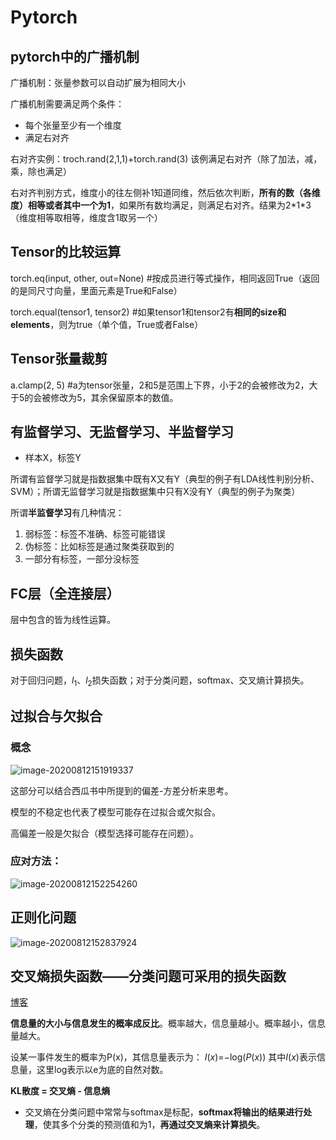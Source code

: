 # Pytorch

## pytorch中的广播机制

广播机制：张量参数可以自动扩展为相同大小

广播机制需要满足两个条件：

- 每个张量至少有一个维度
- 满足右对齐

右对齐实例：troch.rand(2,1,1)+torch.rand(3) 该例满足右对齐（除了加法，减，乘，除也满足）

右对齐判别方式，维度小的往左侧补1知道同维，然后依次判断，**所有的数（各维度）相等或者其中一个为1**，如果所有数均满足，则满足右对齐。结果为2\*1\*3（维度相等取相等，维度含1取另一个）

## Tensor的比较运算

torch.eq(input, other, out=None) #按成员进行等式操作，相同返回True（返回的是同尺寸向量，里面元素是True和False）

torch.equal(tensor1, tensor2) #如果tensor1和tensor2有**相同的size和elements**，则为true（单个值，True或者False）

## Tensor张量裁剪

a.clamp(2, 5) #a为tensor张量，2和5是范围上下界，小于2的会被修改为2，大于5的会被修改为5，其余保留原本的数值。

## 有监督学习、无监督学习、半监督学习

- 样本X，标签Y

所谓有监督学习就是指数据集中既有X又有Y（典型的例子有LDA线性判别分析、SVM）；所谓无监督学习就是指数据集中只有X没有Y（典型的例子为聚类）

所谓**半监督学习**有几种情况：

1. 弱标签：标签不准确、标签可能错误
2. 伪标签：比如标签是通过聚类获取到的
3. 一部分有标签，一部分没标签

## FC层（全连接层）

层中包含的皆为线性运算。

## 损失函数

对于回归问题，$l_1$、$l_2$损失函数；对于分类问题，softmax、交叉熵计算损失。

## 过拟合与欠拟合

### 概念

![image-20200812151919337](C:\Users\Ricky\AppData\Roaming\Typora\typora-user-images\image-20200812151919337.png) 

这部分可以结合西瓜书中所提到的偏差-方差分析来思考。

模型的不稳定也代表了模型可能存在过拟合或欠拟合。

高偏差一般是欠拟合（模型选择可能存在问题）。

### 应对方法：

![image-20200812152254260](C:\Users\Ricky\AppData\Roaming\Typora\typora-user-images\image-20200812152254260.png)

## 正则化问题

![image-20200812152837924](C:\Users\Ricky\AppData\Roaming\Typora\typora-user-images\image-20200812152837924.png)

## 交叉熵损失函数——分类问题可采用的损失函数

[博客](https://blog.csdn.net/b1055077005/article/details/100152102)

**信息量的大小与信息发生的概率成反比**。概率越大，信息量越小。概率越小，信息量越大。

设某一事件发生的概率为P(x)，其信息量表示为：
 *I*(*x*)=−log(*P*(*x*))
 其中*I*(*x*)表示信息量，这里log表示以e为底的自然对数。

**KL散度 = 交叉熵 - 信息熵**

- 交叉熵在分类问题中常常与softmax是标配，**softmax将输出的结果进行处理**，使其多个分类的预测值和为1，**再通过交叉熵来计算损失**。